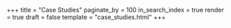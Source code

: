 +++
title = "Case Studies"
paginate_by = 100
in_search_index = true
render = true
draft = false
template = "case_studies.html"
+++

